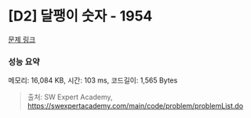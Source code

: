 # [D2] 달팽이 숫자 - 1954 

[문제 링크](https://swexpertacademy.com/main/code/problem/problemDetail.do?contestProbId=AV5PobmqAPoDFAUq) 

### 성능 요약

메모리: 16,084 KB, 시간: 103 ms, 코드길이: 1,565 Bytes



> 출처: SW Expert Academy, https://swexpertacademy.com/main/code/problem/problemList.do